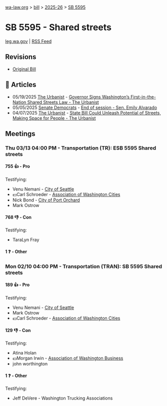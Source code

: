 [wa-law.org](/) > [bill](/bill/) > [2025-26](/bill/2025-26/) > [SB 5595](/bill/2025-26/sb/5595/)

# SB 5595 - Shared streets
[leg.wa.gov](https://app.leg.wa.gov/billsummary?BillNumber=5595&Year=2025&Initiative=false) | [RSS Feed](./rss.xml)

## Revisions
* [Original Bill](1/)

## 📰 Articles
* 05/19/2025 [The Urbanist](/org/the_urbanist/) - [Governor Signs Washington’s First-in-the-Nation Shared Streets Law - The Urbanist](https://www.theurbanist.org/2025/05/19/governor-signs-washingtons-first-in-the-nation-shared-streets-law/#:~:text=Senate%20Bill%205595)
* 05/05/2025 [Senate Democrats](/org/senate_democrats/) - [End of session - Sen. Emily Alvarado](https://senatedemocrats.wa.gov/alvarado/2025/05/04/3049/#:~:text=SB%205595)
* 04/07/2025 [The Urbanist](/org/the_urbanist/) - [State Bill Could Unleash Potential of Streets, Making Space for People - The Urbanist](https://www.theurbanist.org/2025/04/07/state-bill-could-unleash-potential-of-streets/#:~:text=SB%205595)

## Meetings
### Thu 03/13 04:00 PM - Transportation (TR): ESB 5595 Shared streets
#### 755 👍 - Pro
Testifying:
* Venu Nemani - [City of Seattle](/org/city_of_seattle/)
* 💵Carl Schroeder - [Association of Washington Cities](/org/association_of_washington_cities/)
* Nick Bond - [City of Port Orchard](/org/city_of_port_orchard/)
* Mark Ostrow

#### 768 👎 - Con
Testifying:
* TaraLyn Fray

#### 1 ❓ - Other

### Mon 02/10 04:00 PM - Transportation (TRAN): SB 5595 Shared streets
#### 189 👍 - Pro
Testifying:
* Venu Nemani - [City of Seattle](/org/city_of_seattle/)
* Mark Ostrow
* 💵Carl Schroeder - [Association of Washington Cities](/org/association_of_washington_cities/)

#### 129 👎 - Con
Testifying:
* Atina Holan
* 💵Morgan Irwin - [Association of Washington Business](/org/association_of_washington_business/)
* john worthington

#### 1 ❓ - Other
Testifying:
* Jeff DeVere - Washington Trucking Associations
